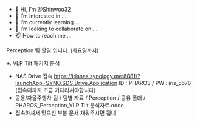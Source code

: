 - 👋 Hi, I’m @Shinwoo32
- 👀 I’m interested in ...
- 🌱 I’m currently learning ...
- 💞️ I’m looking to collaborate on ...
- 📫 How to reach me ...

<!---
Shinwoo32/Shinwoo32 is a ✨ special ✨ repository because its `README.md` (this file) appears on your GitHub profile.
You can click the Preview link to take a look at your changes.
--->

Perception 팀 할일 입니다. (화요일까지)

※. VLP Tilt 패키지 분석
- NAS Drive 접속 
  https://irisnas.synology.me:8081/?launchApp=SYNO.SDS.Drive.Application
  ID : PHAROS / PW : iris_5678
  (접속때까지 조금 기다리셔야합니다)
- 공용/자율주행차 팀 / 팀별 자료 / Perception / 공유 폴더 / PHAROS_Perception_VLP Tilt 분석자료.odoc
- 접속하셔서 맞으신 부분 문서 채워주시면 됩니
